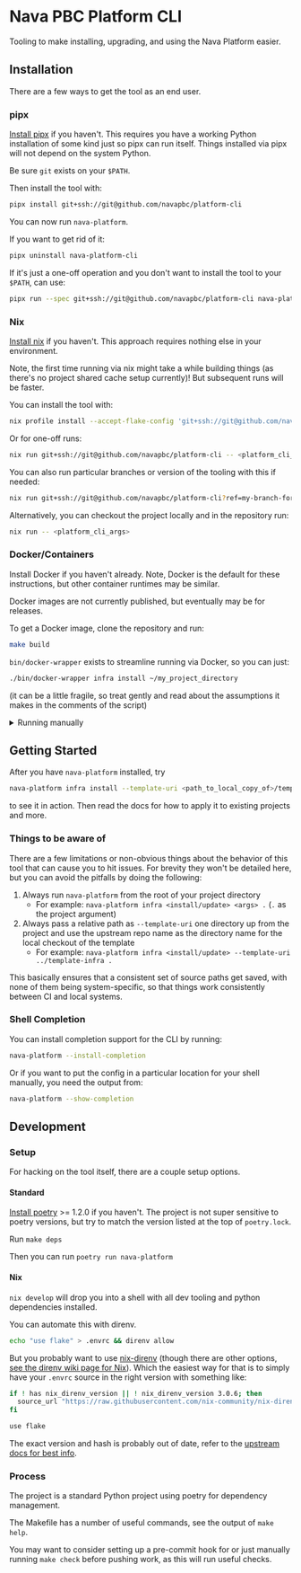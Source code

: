 # Nava PBC Platform CLI

Tooling to make installing, upgrading, and using the Nava Platform easier.

## Installation

There are a few ways to get the tool as an end user.

### pipx

[Install pipx](https://pipx.pypa.io/stable/) if you haven't. This requires you
have a working Python installation of some kind just so pipx can run itself.
Things installed via pipx will not depend on the system Python.

Be sure `git` exists on your `$PATH`.

Then install the tool with:

```sh
pipx install git+ssh://git@github.com/navapbc/platform-cli
```

You can now run `nava-platform`.

If you want to get rid of it:

```sh
pipx uninstall nava-platform-cli
```

If it's just a one-off operation and you don't want to install the tool to your
`$PATH`, can use:

```sh
pipx run --spec git+ssh://git@github.com/navapbc/platform-cli nava-platform <platform_cli_args>
```

### Nix

[Install nix](https://nixos.org/download/) if you haven't. This approach
requires nothing else in your environment.

Note, the first time running via nix might take a while building things (as
there's no project shared cache setup currently)! But subsequent runs will be
faster.

You can install the tool with:

```sh
nix profile install --accept-flake-config 'git+ssh://git@github.com/navapbc/platform-cli'
```

Or for one-off runs:

```sh
nix run git+ssh://git@github.com/navapbc/platform-cli -- <platform_cli_args>
```

You can also run particular branches or version of the tooling with this if
needed:

```sh
nix run git+ssh://git@github.com/navapbc/platform-cli?ref=my-branch-for-testing-new-thing-before-its-released -- <platform_cli_args>
```

Alternatively, you can checkout the project locally and in the repository run:

```sh
nix run -- <platform_cli_args>
```

### Docker/Containers

Install Docker if you haven't already. Note, Docker is the default for these
instructions, but other container runtimes may be similar.

Docker images are not currently published, but eventually may be for releases.

To get a Docker image, clone the repository and run:

```sh
make build
```

`bin/docker-wrapper` exists to streamline running via Docker, so you can just:

```sh
./bin/docker-wrapper infra install ~/my_project_directory
```

(it can be a little fragile, so treat gently and read about the assumptions it
makes in the comments of the script)

<details>

<summary>Running manually</summary>

After building, you will have a `nava-platform-cli` image locally available that
you can run like:

```sh
docker run --rm -it nava-platform-cli
```

For pretty much anything useful, you will need to mount the relevant locations
from your host system into the container. For example if running the tool in the
directory of your target project:

```sh
docker run --rm -it -v "$(pwd):/project-dir" nava-platform-cli infra install /project-dir
```

(you may want to define some aliases in your shell for commons invocations like
this)

</details>

## Getting Started

After you have `nava-platform` installed, try

```sh
nava-platform infra install --template-uri <path_to_local_copy_of>/template-infra ./just-a-test
```

to see it in action. Then read the docs for how to apply it to existing projects
and more.

### Things to be aware of

There are a few limitations or non-obvious things about the behavior of this
tool that can cause you to hit issues. For brevity they won't be detailed here,
but you can avoid the pitfalls by doing the following:

1. Always run `nava-platform` from the root of your project directory
   - For example: `nava-platform infra <install/update> <args> .` (`.` as the project argument)
2. Always pass a relative path as `--template-uri` one directory up from the project and use the upstream repo name as the directory name for the local checkout of the template
   - For example: `nava-platform infra <install/update> --template-uri ../template-infra .`

This basically ensures that a consistent set of source paths get saved, with
none of them being system-specific, so that things work consistently between CI
and local systems.

### Shell Completion

You can install completion support for the CLI by running:

```sh
nava-platform --install-completion
```

Or if you want to put the config in a particular location for your shell
manually, you need the output from:

```sh
nava-platform --show-completion
```

## Development

### Setup

For hacking on the tool itself, there are a couple setup options.

#### Standard

[Install poetry](https://python-poetry.org/docs/) >= 1.2.0 if you haven't. The
project is not super sensitive to poetry versions, but try to match the version
listed at the top of `poetry.lock`.

Run `make deps`

Then you can run `poetry run nava-platform`

#### Nix

`nix develop` will drop you into a shell with all dev tooling and python
dependencies installed.

You can automate this with direnv.

```sh
echo "use flake" > .envrc && direnv allow
```

But you probably want to use
[nix-direnv](https://github.com/nix-community/nix-direnv) (though there are
other options, [see the direnv wiki page for
Nix](https://github.com/direnv/direnv/wiki/Nix)). Which the easiest way for that
is to simply have your `.envrc` source in the right version with something like:

```sh
if ! has nix_direnv_version || ! nix_direnv_version 3.0.6; then
  source_url "https://raw.githubusercontent.com/nix-community/nix-direnv/3.0.6/direnvrc" "sha256-RYcUJaRMf8oF5LznDrlCXbkOQrywm0HDv1VjYGaJGdM="
fi

use flake
```

The exact version and hash is probably out of date, refer to the [upstream docs
for best
info](https://github.com/nix-community/nix-direnv?tab=readme-ov-file#installation).

### Process

The project is a standard Python project using poetry for dependency management.

The Makefile has a number of useful commands, see the output of `make help`.

You may want to consider setting up a pre-commit hook for or just manually
running `make check` before pushing work, as this will run useful checks.
